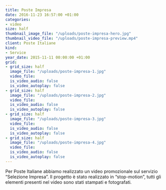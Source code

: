 ```yaml
---
title: Poste Impresa
date: 2016-11-23 16:57:00 +01:00
categories:
- video
size: half
thumbnail_image_file: "/uploads/poste-impresa-hero.jpg"
thumbnail_video_file: "/uploads/poste-impresa-preview.mp4"
client: Poste Italiane
kind:
- Service
year_date: 2015-11-11 00:00:00 +01:00
grid:
- grid_size: half
  image_file: "/uploads/poste-impresa-1.jpg"
  video_file: 
  is_video_audio: false
  is_video_autoplay: false
- grid_size: half
  image_file: "/uploads/poste-impresa-2.jpg"
  video_file: 
  is_video_audio: false
  is_video_autoplay: false
- grid_size: half
  image_file: "/uploads/poste-impresa-3.jpg"
  video_file: 
  is_video_audio: false
  is_video_autoplay: false
- grid_size: half
  image_file: "/uploads/poste-impresa-4.jpg"
  video_file: 
  is_video_audio: false
  is_video_autoplay: false
---
```


Per Poste Italiane abbiamo realizzato un video promozionale sul servizio “Selezione Impresa”.
Il progetto è stato realizzato in “stop-motion”, tutti gli elementi presenti nel video sono stati stampati e fotografati.